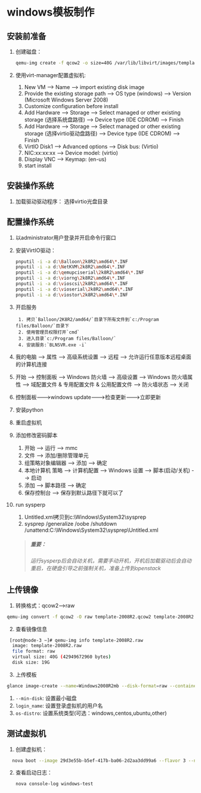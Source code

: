 # windows模板制作
## 安装前准备


1. 创建磁盘：

	```bash
	qemu-img create -f qcow2 -o size=40G /var/lib/libvirt/images/template-2008R2.qcow2
	```

2. 使用virt-manager配置虚拟机:
	1. New VM --> Name --> import existing disk image
	2. Provide the existing storage path --> OS type (windows) --> Version (Microsoft Windows Server 2008)
	3. Customize configuration before install
	4. Add Hardware --> Storage --> Select managed or other existing storage (选择系统盘路径) --> Device type (IDE CDROM) --> Finish
	5. Add Hardware --> Storage --> Select managed or other existing storage (选择virtio驱动盘路径) --> Device type (IDE CDROM) --> Finish
	6. VirtIO Disk1 --> Advanced options --> Disk bus: (Virtio)
	7. NIC:xx:xx:xx --> Device model: (virtio)
	8. Display VNC --> Keymap: (en-us)
	9. start install


## 安装操作系统
1. 加载驱动驱动程序： 选择virtio光盘目录


## 配置操作系统
1. 以administrator用户登录并开启命令行窗口

2. 安装VirtIO驱动：

	```bash
	pnputil -i -a d:\Balloon\2k8R2\amd64\*.INF
	pnputil -i -a d:\NetKVM\2k8R2\amd64\*.INF
	pnputil -i -a d:\qemupciserial\2k8R2\amd64\*.INF
	pnputil -i -a d:\viorng\2k8R2\amd64\*.INF
	pnputil -i -a d:\vioscsi\2k8R2\amd64\*.INF
	pnputil -i -a d:\vioserial\2k8R2\amd64\*.INF
	pnputil -i -a d:\viostor\2k8R2\amd64\*.INF
	```

3. 开启服务

        1. 拷贝`Balloon/2K8R2/amd64/`目录下所有文件到`c:/Program files/Balloon/`目录下
        2. 使用管理员权限打开`cmd`
        3. 进入目录`c:/Program files/Balloon/`
        4. 安装服务:`BLNSVR.exe -i`

4. 我的电脑 --> 属性 --> 高级系统设置 --> 远程 --> 允许运行任意版本远程桌面的计算机连接
5. 开始 --> 控制面板 --> Windows 防火墙 --> 高级设置 --> Windows 防火墙属性 --> 域配置文件 & 专用配置文件 & 公用配置文件 --> 防火墙状态 --> 关闭 
6. 控制面板--->windows update--->检查更新--->立即更新
7. 安装python
8. 重启虚拟机
9. 添加修改密码脚本
	1. 开始 --> 运行 --> mmc 
	2. 文件 --> 添加/删除管理单元
	3. 组策略对象编辑器 --> 添加 --> 确定
	4. 本地计算机 策略 --> 计算机配置 --> Windows 设置 --> 脚本(启动/关机) --> 启动
	5. 添加 --> 脚本路径 --> 确定 
	6. 保存控制台 --> 保存到默认路径下就可以了
10. run sysperp
	1. Untitled.xml拷贝到c:\Windows\System32\sysprep
	2. sysprep /generalize /oobe /shutdown /unattend:C:\Windows\System32\sysprep\Untitled.xml
	
	> ##### 重要：
	> ###### 运行sysperp后会自动关机，需要手动开机，开机后加载驱动后会自动重启，在硬盘引导之前强制关机，准备上传到openstack

## 上传镜像
1. 转换格式：qcow2-->raw

  ```bash
  qemu-img convert -f qcow2 -O raw template-2008R2.qcow2 template-2008R2.raw
  ```
  
2. 查看镜像信息

  ```bash
   [root@node-3 ~]# qemu-img info template-2008R2.raw 
	image: template-2008R2.raw
	file format: raw
	virtual size: 40G (42949672960 bytes)
	disk size: 19G

  ```
3. 上传模板  

  ```bash
  glance image-create --name=Windows2008R2mb --disk-format=raw --container-format=bare --min-disk 40 --os-distro windows --property login_name=administrator --visibility=public < /root/template-2008R2.raw
  ```
  
  1. `--min-disk`: 设置最小磁盘
  2. `login_name`: 设置登录虚拟机的用户名
  3. `os-distro`: 设置系统类型(可选：windows,centos,ubuntu,other)
  

## 测试虚拟机
1. 创建虚拟机：

  ```bash 
	nova boot --image 29d3e55b-b5ef-417b-ba06-2d2aa3dd99a6 --flavor 3 --nic 	net-id=71d18020-9ffd-4ead-9707-c6b549f61663  --meta admin_pass=wangtao_789 windows-test
  ```
2. 查看启动日志：

	```bash 
	nova console-log windows-test
	```


